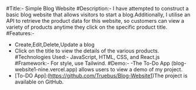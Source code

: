<!-- # React + Vite

This template provides a minimal setup to get React working in Vite with HMR and some ESLint rules.

Currently, two official plugins are available:

- [@vitejs/plugin-react](https://github.com/vitejs/vite-plugin-react/blob/main/packages/plugin-react/README.md) uses [Babel](https://babeljs.io/) for Fast Refresh
- [@vitejs/plugin-react-swc](https://github.com/vitejs/vite-plugin-react-swc) uses [SWC](https://swc.rs/) for Fast Refresh  -->
#Title:- Simple Blog Website
#Description:-
I have attempted to construct a basic blog website that allows visitors to start a blog.Additionally, I utilise an API to retrieve the product data for this website, so customers can view a variety of products anytime they click on the specific product title.
#Features:-
- Create,Edit,Delete,Update a blog
- Click on the title to view the details of the various products.
#Technologies Used:-
JavaScript, HTML, CSS, and React.js
#Framework:-
For style, use Tailwind.
#Demo:-
-The To-Do App (blog-website1-nine.vercel.app) allows users to view a demo of my project.
- [To-DO App]:(https://github.com/Truebus/Blog-Website1)The project is available on GitHub.




